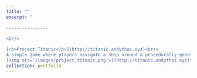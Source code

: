 ```yaml
---
title: ""
excerpt: "  
  
----------------
  
<br/>

[<b>Project Titanic</b>](http://titanic.andythai.xyz)<br/>
A simple game where players navigate a ship around a procedurally generated naval terrain. Features a rendering engine programmed from scratch with bounding boxes, collision detection, procedural terrain, particle effects, and basic animation.<br/>
[<img src='/images/project_titanic.png'>](http://titanic.andythai.xyz)"
collection: portfolio
---
```


